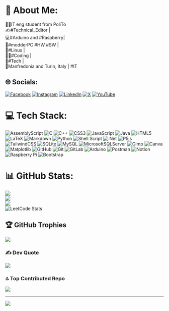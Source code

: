 # 💫 About Me:
👨‍🎓IT eng student from PoliTo<br>✍#Technical_Editor |<br>💻#Arduino and #Raspberry|<br>📀#modderPC #HW #SW |<br>🐧#Linux |<br>👨‍💻#Coding |<br>🚦#Tech |<br>🍕Manfredonia and Turin, Italy | #IT


## 🌐 Socials:
[![Facebook](https://img.shields.io/badge/Facebook-%231877F2.svg?logo=Facebook&logoColor=white)](https://facebook.com/simone.candido.370) [![Instagram](https://img.shields.io/badge/Instagram-%23E4405F.svg?logo=Instagram&logoColor=white)](https://instagram.com/simocandido) [![LinkedIn](https://img.shields.io/badge/LinkedIn-%230077B5.svg?logo=linkedin&logoColor=white)](https://linkedin.com/in/simone-candido) [![X](https://img.shields.io/badge/X-black.svg?logo=X&logoColor=white)](https://x.com/SimoneCandido02) [![YouTube](https://img.shields.io/badge/YouTube-%23FF0000.svg?logo=YouTube&logoColor=white)](https://youtube.com/@UCFFSDYPL0-Fx6OvJD28GP8A) 

# 💻 Tech Stack:
![AssemblyScript](https://img.shields.io/badge/assembly%20script-%23000000.svg?style=for-the-badge&logo=assemblyscript&logoColor=white) ![C](https://img.shields.io/badge/c-%2300599C.svg?style=for-the-badge&logo=c&logoColor=white) ![C++](https://img.shields.io/badge/c++-%2300599C.svg?style=for-the-badge&logo=c%2B%2B&logoColor=white) ![CSS3](https://img.shields.io/badge/css3-%231572B6.svg?style=for-the-badge&logo=css3&logoColor=white) ![JavaScript](https://img.shields.io/badge/javascript-%23323330.svg?style=for-the-badge&logo=javascript&logoColor=%23F7DF1E) ![Java](https://img.shields.io/badge/java-%23ED8B00.svg?style=for-the-badge&logo=openjdk&logoColor=white) ![HTML5](https://img.shields.io/badge/html5-%23E34F26.svg?style=for-the-badge&logo=html5&logoColor=white) ![LaTeX](https://img.shields.io/badge/latex-%23008080.svg?style=for-the-badge&logo=latex&logoColor=white) ![Markdown](https://img.shields.io/badge/markdown-%23000000.svg?style=for-the-badge&logo=markdown&logoColor=white) ![Python](https://img.shields.io/badge/python-3670A0?style=for-the-badge&logo=python&logoColor=ffdd54) ![Shell Script](https://img.shields.io/badge/shell_script-%23121011.svg?style=for-the-badge&logo=gnu-bash&logoColor=white) ![.Net](https://img.shields.io/badge/.NET-5C2D91?style=for-the-badge&logo=.net&logoColor=white) ![P5js](https://img.shields.io/badge/p5.js-ED225D?style=for-the-badge&logo=p5.js&logoColor=FFFFFF) ![TailwindCSS](https://img.shields.io/badge/tailwindcss-%2338B2AC.svg?style=for-the-badge&logo=tailwind-css&logoColor=white) ![SQLite](https://img.shields.io/badge/sqlite-%2307405e.svg?style=for-the-badge&logo=sqlite&logoColor=white) ![MySQL](https://img.shields.io/badge/mysql-4479A1.svg?style=for-the-badge&logo=mysql&logoColor=white) ![MicrosoftSQLServer](https://img.shields.io/badge/Microsoft%20SQL%20Server-CC2927?style=for-the-badge&logo=microsoft%20sql%20server&logoColor=white) ![Gimp](https://img.shields.io/badge/Gimp-657D8B?style=for-the-badge&logo=gimp&logoColor=FFFFFF) ![Canva](https://img.shields.io/badge/Canva-%2300C4CC.svg?style=for-the-badge&logo=Canva&logoColor=white) ![Matplotlib](https://img.shields.io/badge/Matplotlib-%23ffffff.svg?style=for-the-badge&logo=Matplotlib&logoColor=black) ![GitHub](https://img.shields.io/badge/github-%23121011.svg?style=for-the-badge&logo=github&logoColor=white) ![Git](https://img.shields.io/badge/git-%23F05033.svg?style=for-the-badge&logo=git&logoColor=white) ![GitLab](https://img.shields.io/badge/gitlab-%23181717.svg?style=for-the-badge&logo=gitlab&logoColor=white) ![Arduino](https://img.shields.io/badge/-Arduino-00979D?style=for-the-badge&logo=Arduino&logoColor=white) ![Postman](https://img.shields.io/badge/Postman-FF6C37?style=for-the-badge&logo=postman&logoColor=white) ![Notion](https://img.shields.io/badge/Notion-%23000000.svg?style=for-the-badge&logo=notion&logoColor=white) ![Raspberry Pi](https://img.shields.io/badge/-RaspberryPi-C51A4A?style=for-the-badge&logo=Raspberry-Pi) ![Bootstrap](https://img.shields.io/badge/bootstrap-%238511FA.svg?style=for-the-badge&logo=bootstrap&logoColor=white)
# 📊 GitHub Stats:
![](https://github-readme-stats.vercel.app/api?username=simoneMoreWare&theme=dark&hide_border=false&include_all_commits=true&count_private=true)<br/>
![](https://github-readme-streak-stats.herokuapp.com/?user=simoneMoreWare&theme=dark&hide_border=false)<br/>
![](https://github-readme-stats.vercel.app/api/top-langs/?username=simoneMoreWare&theme=dark&hide_border=false&include_all_commits=true&count_private=true&layout=compact)<br/>
![LeetCode Stats](https://leetcard.jacoblin.cool/candidosimone598?theme=dark&font=El%20Messiri)

## 🏆 GitHub Trophies
![](https://github-profile-trophy.vercel.app/?username=simoneMoreWare&theme=radical&no-frame=false&no-bg=true&margin-w=4)

### ✍️ Dev Quote
![](https://quotes-github-readme.vercel.app/api?type=horizontal&theme=radical)

### 🔝 Top Contributed Repo
![](https://github-contributor-stats.vercel.app/api?username=simoneMoreWare&limit=5&theme=dark&combine_all_yearly_contributions=true)

---
![](https://komarev.com/ghpvc/?username=simoneMoreWare&color=dc143c)
<!-- Proudly created with GPRM ( https://gprm.itsvg.in ) -->
